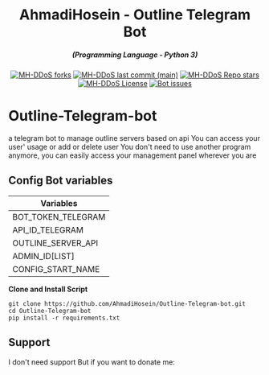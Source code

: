 <h1 align="center">AhmadiHosein - Outline Telegram Bot</h1>



<em><h5 align="center">(Programming Language - Python 3)</h5></em>




<p align="center">
<a href="#"><img alt="MH-DDoS forks" src="https://img.shields.io/github/forks/AhmadiHosein/Outline-Telegram-bot?style=for-the-badge"></a>
<a href="#"><img alt="MH-DDoS last commit (main)" src="https://img.shields.io/github/last-commit/AhmadiHosein/Outline-Telegram-bot/main?color=green&style=for-the-badge"></a>
<a href="#"><img alt="MH-DDoS Repo stars" src="https://img.shields.io/github/stars/AhmadiHosein/Outline-Telegram-bot?style=for-the-badge&color=yellow"></a>
<a href="#"><img alt="MH-DDoS License" src="https://img.shields.io/github/license/AhmadiHosein/Outline-Telegram-bot?color=orange&style=for-the-badge"></a>
<a href="https://github.com/AhmadiHosein/Outline-Telegram-bot/issues"><img alt="Bot issues" src="https://img.shields.io/github/issues/AhmadiHosein/Outline-Telegram-bot?color=purple&style=for-the-badge"></a>









  


# Outline-Telegram-bot   

a telegram bot to manage outline servers based on api
You can access your user' usage or add or delete user
You don't need to use another program anymore, you can easily access your management panel wherever you are





## Config Bot variables

| **Variables**      	|
|--------------------	|
| BOT_TOKEN_TELEGRAM 	|        	
| API_ID_TELEGRAM    	|          	
| OUTLINE_SERVER_API 	|            	
| ADMIN_ID[LIST]     	|            	
| CONFIG_START_NAME   |


**Clone and Install Script**

```shell script
git clone https://github.com/AhmadiHosein/Outline-Telegram-bot.git
cd Outline-Telegram-bot
pip install -r requirements.txt
```

## Support
I don't need support
But if you want to donate me:
